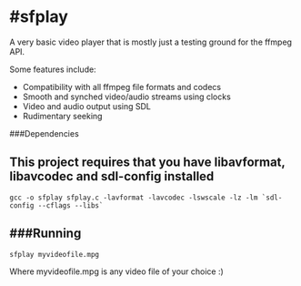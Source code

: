 #sfplay
===

A very basic video player that is mostly just a testing ground for the ffmpeg API.

Some features include:

* Compatibility with all ffmpeg file formats and codecs
* Smooth and synched video/audio streams using clocks
* Video and audio output using SDL
* Rudimentary seeking

###Dependencies

This project requires that you have libavformat, libavcodec and sdl-config installed
-------
```
gcc -o sfplay sfplay.c -lavformat -lavcodec -lswscale -lz -lm `sdl-config --cflags --libs`
```

###Running
-------

```
sfplay myvideofile.mpg
```

Where myvideofile.mpg is any video file of your choice :)